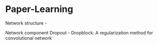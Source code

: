 # Paper-Learning
Network structure
    -  



Network component
    Dropout
    - Dropblock: A regularization method for convolutional network
